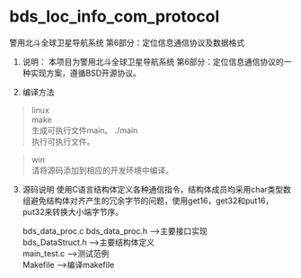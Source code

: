 # bds_loc_info_com_protocol
警用北斗全球卫星导航系统 第6部分：定位信息通信协议及数据格式

1.  说明：
  本项目为警用北斗全球卫星导航系统 第6部分：定位信息通信协议的一种实现方案，遵循BSD开源协议。

2. 编译方法
>linux  
	make    
生成可执行文件main。
	./main    
执行可执行文件。

>win  
    请将源码添加到相应的开发环境中编译。

3.  源码说明
使用C语言结构体定义各种通信指令，结构体成员均采用char类型数组避免结构体对齐产生的冗余字节的问题，使用get16，get32和put16，put32来转换大小端字节序。

	bds_data_proc.c  bds_data_proc.h -->主要接口实现  
	bds_DataStruct.h                 -->主要结构体定义  
	main_test.c                      -->测试范例    
	Makefile                         -->编译makefile
